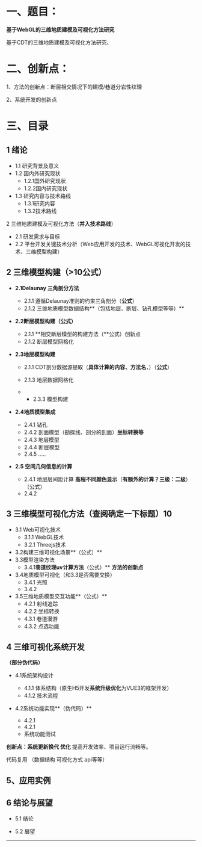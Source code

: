 # 一、题目：

**基于WebGL的三维地质建模及可视化方法研究**

基于CDT的三维地质建模及可视化方法研究、

# 二、创新点：

1、方法的创新点：断层相交情况下的建模/巷道分岩性纹理

2、系统开发的创新点

# 三、目录

## 1 绪论

- 1.1 研究背景及意义
- 1.2 国内外研究现状
  - 1.2.1国外研究现状
  - 1.2.2国内研究现状
- 1.3 研究内容与技术路线
  - 1.3.1研究内容
  - 1.3.2技术路线

2 三维地质建模及可视化方法（**并入技术路线**）

- 2.1 研发需求与目标
- 2.2 平台开发关键技术分析（Web应用开发的技术、WebGL可视化开发的技术、三维模型构建）

## 2 三维模型构建（>10公式）

- **2.1Delaunay 三角剖分方法**
  - 2.1.1 遵循Delaunay准则的约束三角剖分（**公式**）
  - 2.1.2 三维地质模型数据结构**（包括地层、断层、钻孔模型等等）**

- **2.2断层模型构建（公式）**
  - 2.1.1 **相交断层模型的构建方法（**公式）创新点
  - 2.1.2 断层模型网格化

- **2.3地层模型构建**

  - 2.1.1 CDT剖分数据源提取（**具体计算的内容、方法名**，）（**公式**）

  - 2.1.3 地层数据网格化

  - - 2.3.3 模型构建

- **2.4地质模型集成**

  - 2.4.1 钻孔
  - 2.4.2 剖面模型（勘探线、剖分的剖面）**坐标转换等**
  - 2.4.3 地层模型
  - 2.4.4 断层模型
  - 2.4.5 .....

- **2.5 空间几何信息的计算**

  - 2.4.1 地层层间距计算 **高程不同颜色显示**（**有额外的计算？三级：二级**）（公式）
  - 2.4.2 

## 3 三维模型可视化方法（查阅确定一下标题）10

- 3.1 Web可视化技术
  - 3.1.1 WebGL技术
  - 3.2.1 Threejs技术
- 3.2构建三维可视化场景**（公式）**
- 3.3模型渲染方法
  - 3.4.1**巷道纹理uv计算方法**（公式）** **方法的创新点**
- 3.4地质模型可视化（和3.3是否需要交换）
  - 3.4.1 光照
  - 3.4.2
- 3.5三维地质模型交互功能**（公式）**
  - 4.2.1 射线追踪
  - 4.2.2 坐标转换
  - 4.3.1 巷道漫游
  - 4.3.2 点选功能

## 4 三维可视化系统开发

**（部分伪代码）**

- 4.1系统架构设计
  - 4.1.1 体系结构（原生H5开发**系统升级优化**为VUE3的框架开发）
  - 4.1.2 技术流程

- 4.2系统功能实现**（伪代码）**
  - 4.2.1
  - 4.2.1
  - 系统功能测试

**创新点：系统更新换代 优化** 提高开发效率、项目运行流畅等。 

代码复用 （数据结构 可视化方式 api等等）

## 5、应用实例



## 6 结论与展望

- 5.1 结论

- 5.2 展望



----------

